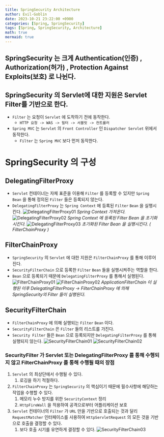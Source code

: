 ```yaml
---
title: SpringSecurity Architecture
author: Evil-Goblin
date: 2023-10-21 23:22:00 +0900
categories: [Spring, SpringSecurity]
tags: [Spring, SpringSecurity, Architecture]
math: true
mermaid: true
---
```

## SpringSecurity 는 크게 Authentication(인증) , Authorization(허가) , Protection Against Exploits(보호) 로 나뉜다.

## SpringSecurity 의 Servlet에 대한 지원은 Servlet Filter를 기반으로 한다.
- `Filter` 는 요청이 `Servlet` 에 도착하기 전에 동작한다.
  - `HTTP 요청 -> WAS -> 필터 -> 서블릿 -> 컨트롤러`
- `Spring MVC` 는 `Servlet` 의 `Front Controller` 인 `Dispatcher Servlet` 위에서 동작한다.
  - `Filter` 는 `Spring MVC` 보다 먼저 동작한다.

# SpringSecurity 의 구성
## DelegatingFilterProxy
- `Servlet` 컨테이너는 자체 표준을 이용해 `Filter` 를 등록할 수 있지만 `Spring Bean` 을 통해 정의된 `Filter` 들은 등록되지 않는다.
- `DelegatingFilterProxy` 는 `Spring Context` 에 등록된 `Filter` `Bean` 을 실행시킨다.
  ![DelegatingFilterProxy01](https://github.com/Evil-Goblin/spring-lecture/assets/74400861/7e1d65ec-117f-4d8e-82ba-4fea21b6a4b8)
  *Spring Context 가져온다.*
  ![DelegatingFilterProxy02](https://github.com/Evil-Goblin/spring-lecture/assets/74400861/29d8ca39-4556-46d1-9faa-e2b3d071b1a9)
  *Spring Context 에 등록된 Filter Bean 을 초기화 시킨다.*
  ![DelegatingFilterProxy03](https://github.com/Evil-Goblin/spring-lecture/assets/74400861/cc2f6a84-4ebb-4608-995d-39982c2ef44f)
  *초기화된 Filter Bean 을 실행시킨다. ( FilterChainProxy )*

## FilterChainProxy
- `SpringSecurity` 의 `Servlet` 에 대한 지원은 `FilterChainProxy` 를 통해 이루어진다.
- `SecurityFilterChain` 으로 등록한 `Filter` `Bean` 들을 실행시켜주는 역할을 한다.
- `Bean` 으로 등록되기 때문에 `DelegatingFilterProxy` 를 통해서 실행된다.
  ![FilterChainProxy01](https://github.com/Evil-Goblin/spring-lecture/assets/74400861/7b87d6dc-efab-47bf-8aca-1dabaea90733)
  ![FilterChainProxy02](https://github.com/Evil-Goblin/spring-lecture/assets/74400861/44bd9510-1f67-436d-9f8d-768629116b22)
  *ApplicationFilterChain 이 실행된 이후 DelegatingFilterProxy → FilterChainProxy 에 의해 SpringSecurity의 Filter 들이 실행된다.*

## SecurityFilterChain
- `FilterChainProxy` 에 의해 실행되는 `Filter` `Bean` 이다.
- `SecurityFilterChain` 은 `Filter` 들의 리스트를 가진다.
- `Security Filter` 들은 `Bean` 으로 등록되지만 `DelegatingFilterProxy` 를 통해 실행되지 않는다.
  ![SecurityFilterChain01](https://github.com/Evil-Goblin/spring-lecture/assets/74400861/d6af0484-694d-4f5a-bcbc-c8af7a6e728f)
  ![SecurityFilterChain02](https://github.com/Evil-Goblin/spring-lecture/assets/74400861/48b76957-832c-44f1-8ee3-5ca93c7fba96)
### SecurityFilter 가 Servlet 또는 DelegatingFilterProxy 를 통해 수행되지 않고 FilterChainProxy 를 통해 수행될 때의 장점
1. `Servlet` 의 최상단에서 수행될 수 있다.
   1. 로깅을 하기 적절하다.
2. `FilterChainProxy` 는 `SpringSecurity` 의 핵심이기 때문에 필수사항에 해당하는 작업을 수행할 수 있다.
   1. 메모리 누수 방지를 위한 `SecurityContext` 정리
   2. `HttpFireWall` 을 적용하여 공격으로부터 어플리케이션 보호
3. `Servlet` 컨테이너의 `Filter` 가 `URL` 만을 기반으로 호출되는 것과 달리 `RequestMatcher` 인터페이스를 사용하여 `HttpServletRequest` 의 모든 것을 기반으로 호출을 결정할 수 있다.
   1. 보다 호출 시기를 유연하게 결정할 수 있다.
  ![SecurityFilterChain03](https://github.com/Evil-Goblin/spring-lecture/assets/74400861/79ff52c5-8fed-4cb7-9498-a3639e968867)
